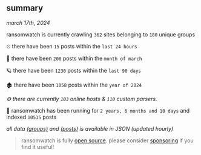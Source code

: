 
## summary
_march 17th, 2024_

ransomwatch is currently crawling `362` sites belonging to `180` unique groups

⏲ there have been `15` posts within the `last 24 hours`

🦈 there have been `208` posts within the `month of march`

🪐 there have been `1230` posts within the `last 90 days`

🏚 there have been `1058` posts within the `year of 2024`

_⚙️ there are currently `103` online hosts & `110` custom parsers._

🦕 ransomwatch has been running for `2 years, 6 months and 10 days` and indexed `10515` posts

_all data  [(groups)](http://ransomwhat.telemetry.ltd/groups) and [(posts)](http://ransomwhat.telemetry.ltd/posts) is available in JSON (updated hourly)_

> ransomwatch is fully [open source](https://github.com/joshhighet/ransomwatch#ransomwatch--). please consider [sponsoring](https://github.com/sponsors/joshhighet) if you find it useful!
